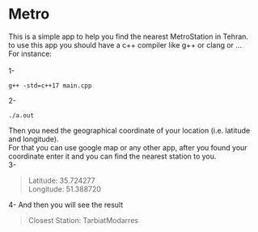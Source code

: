 # Metro
This is a simple app to help you find the nearest MetroStation in Tehran.<br>
to use this app you should have a c++ compiler like g++ or clang or ... <br>
For instance: <br><br>
1-
```
g++ -std=c++17 main.cpp
```
2-
```
./a.out
```
Then you need the geographical coordinate of your location (i.e. latitude and longitude).<br>
For that you can use google map or any other app, after you found your coordinate enter it and you can find the nearest station to you. <br>
3-
> Latitude: 35.724277 <br>
> Longitude: 51.388720 <br>

4- And then you will see the result
> Closest Station: TarbiatModarres
